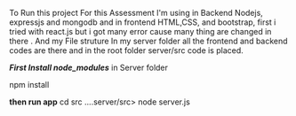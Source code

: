 

To Run this project For this Assessment I'm using in Backend Nodejs, expressjs and mongodb and in frontend HTML,CSS, and bootstrap, first i tried with react.js but i got many error cause many thing are changed in there  . And my File struture In my server folder all the frontend and backend codes are there and in the root folder server/src code is placed.



***First Install node_modules***
in Server folder

 npm install
 
 ****then run app****
cd src
....server/src> node server.js




